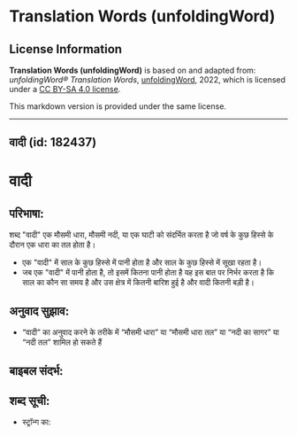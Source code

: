 # Translation Words (unfoldingWord)

## License Information

**Translation Words (unfoldingWord)** is based on and adapted from: _unfoldingWord® Translation Words_, [unfoldingWord](https://unfoldingword.org/utw), 2022, which is licensed under a [CC BY-SA 4.0 license](https://creativecommons.org/licenses/by-sa/4.0/legalcode.en).

This markdown version is provided under the same license.



--------------------------------

## वादी (id: 182437)

वादी
====

परिभाषा:
--------

शब्द "वादी" एक मौसमी धारा, मौसमी नदी, या एक घाटी को संदर्भित करता है जो वर्ष के कुछ हिस्से के दौरान एक धारा का तल होता है।

* एक "वादी" में साल के कुछ हिस्से में पानी होता है और साल के कुछ हिस्से में सूखा रहता है।
* जब एक "वादी" में पानी होता है, तो इसमें कितना पानी होता है यह इस बात पर निर्भर करता है कि साल का कौन सा समय है और उस क्षेत्र में कितनी बारिश हुई है और वादी कितनी बड़ी है।

अनुवाद सुझाव:
-------------

* “वादी” का अनुवाद करने के तरीके में “मौसमी धारा” या “मौसमी धारा तल” या “नदी का सागर” या “नदी तल” शामिल हो सकते हैं

बाइबल संदर्भ:
-------------

शब्द सूची:
----------

* स्ट्रॉन्ग का:


